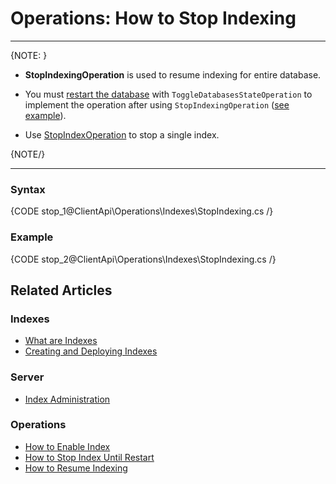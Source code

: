 # Operations: How to Stop Indexing
---

{NOTE: }

* **StopIndexingOperation** is used to resume indexing for entire database.  

* You must [restart the database](../../../../client-api/operations/maintenance/configuration/database-settings-operation#toggledatabasesstateoperation) 
  with `ToggleDatabasesStateOperation` to implement the operation after using `StopIndexingOperation` ([see example](../../../../client-api/operations/maintenance/indexes/stop-indexing#example)).

* Use [StopIndexOperation](../../../../client-api/operations/maintenance/indexes/stop-index) to stop a single index.

{NOTE/}

---

### Syntax

{CODE stop_1@ClientApi\Operations\Indexes\StopIndexing.cs /}

### Example

{CODE stop_2@ClientApi\Operations\Indexes\StopIndexing.cs /}

## Related Articles

### Indexes

- [What are Indexes](../../../../indexes/what-are-indexes)
- [Creating and Deploying Indexes](../../../../indexes/creating-and-deploying)

### Server

- [Index Administration](../../../../server/administration/index-administration)

### Operations

- [How to Enable Index](../../../../client-api/operations/maintenance/indexes/enable-index)
- [How to Stop Index Until Restart](../../../../client-api/operations/maintenance/indexes/stop-index)
- [How to Resume Indexing](../../../../client-api/operations/maintenance/indexes/start-indexing)
